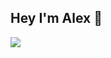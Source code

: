 ## Hey I'm Alex 👋


<img src="{https://img.shields.io/badge/WhatsApp-25D366?style=for-the-badge&logo=whatsapp&logoColor=white}" />


